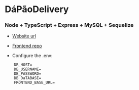 # DáPãoDelivery

### Node + TypeScript + Express + MySQL + Sequelize

- [Website url](https://da-pao-delivery-frontend.vercel.app/)

- [Frontend repo](https://github.com/vitosnatios/DaPaoDelivery-Frontend)

- Configure the .env:

```env
    DB_HOST=
    DB_USERNAME=
    DB_PASSWORD=
    DB_DaTABASE=
    FRONTEND_BASE_URL=
```
